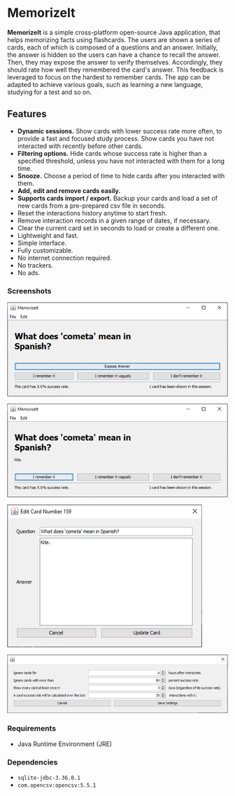 # MemorizeIt

**MemorizeIt** is a simple cross-platform open-source Java application, that helps memorizing facts using flashcards. The users are shown a series of cards, each of which is composed of a questions and an answer. Initially, the answer is hidden so the users can have a chance to recall the answer. Then, they may expose the answer to verify themselves. Accordingly, they should rate how well they remembered the card's answer. This feedback is leveraged to focus on the hardest to remember cards. The app can be adapted to achieve various goals, such as learning a new language, studying for a test and so on.

## Features

* **Dynamic sessions.** Show cards with lower success rate more often, to provide a fast and focused study process. Show cards you have not interacted with recently before other cards.
* **Filtering options.** Hide cards whose success rate is higher than a specified threshold, unless you have not interacted with them for a long time.
* **Snooze.** Choose a period of time to hide cards after you interacted with them.
* **Add, edit and remove cards easily.**
* **Supports cards import / export.** Backup your cards and load a set of new cards from a pre-prepared csv file in seconds.
* Reset the interactions history anytime to start fresh.
* Remove interaction records in a given range of dates, if necessary.
* Clear the current card set in seconds to load or create a different one.
* Lightweight and fast.
* Simple interface.
* Fully customizable.
* No internet connection required.
* No trackers.
* No ads.

### Screenshots

![1](readme.assets/1.png)

![2](readme.assets/2.png)

![4](readme.assets/4.png)

![3](readme.assets/3.png)

### Requirements

* Java Runtime Environment (JRE)

### Dependencies

* `sqlite-jdbc-3.36.0.1`
* `com.opencsv:opencsv:5.5.1`

